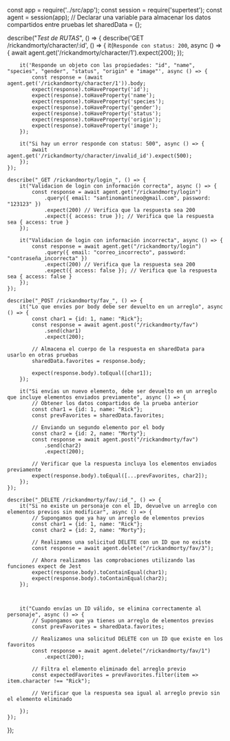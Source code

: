 const app = require('../src/app');
const session = require('supertest');
const agent = session(app);
// Declarar una variable para almacenar los datos compartidos entre pruebas
let sharedData = {};

describe("_Test de RUTAS_", () => {
    describe('GET /rickandmorty/character/:id', () => {
        it(`Responde con status: 200`, async () => {
            await agent.get('/rickandmorty/character/1').expect(200);
        });

        it('Responde un objeto con las propiedades: "id", "name", "species", "gender", "status", "origin" e "image"', async () => {
            const response = (await agent.get('/rickandmorty/character/1')).body;
            expect(response).toHaveProperty('id');
            expect(response).toHaveProperty('name');
            expect(response).toHaveProperty('species');
            expect(response).toHaveProperty('gender');
            expect(response).toHaveProperty('status');
            expect(response).toHaveProperty('origin');
            expect(response).toHaveProperty('image');
        });

        it("Si hay un error responde con status: 500", async () => {
            await agent.get('/rickandmorty/character/invalid_id').expect(500);
        });
    });

    describe("_GET /rickandmorty/login_", () => {
        it("Validacion de login con información correcta", async () => {
            const response = await agent.get("/rickandmorty/login")
                .query({ email: "santinomantineo@gmail.com", password: "123123" })
                .expect(200) // Verifica que la respuesta sea 200
                .expect({ access: true }); // Verifica que la respuesta sea { access: true }
        });

        it("Validacion de login con información incorrecta", async () => {
            const response = await agent.get("/rickandmorty/login")
                .query({ email: "correo_incorrecto", password: "contraseña_incorrecta" })
                .expect(200) // Verifica que la respuesta sea 200
                .expect({ access: false }); // Verifica que la respuesta sea { access: false }
        });
    });

    describe("_POST /rickandmorty/fav_", () => {
        it("Lo que envíes por body debe ser devuelto en un arreglo", async () => {
            const char1 = {id: 1, name: "Rick"};
            const response = await agent.post("/rickandmorty/fav")
                .send(char1)
                .expect(200);

            // Almacena el cuerpo de la respuesta en sharedData para usarlo en otras pruebas
            sharedData.favorites = response.body;

            expect(response.body).toEqual([char1]);
        });

        it("Si envías un nuevo elemento, debe ser devuelto en un arreglo que incluye elementos enviados previamente", async () => {
            // Obtener los datos compartidos de la prueba anterior
            const char1 = {id: 1, name: "Rick"};
            const prevFavorites = sharedData.favorites;

            // Enviando un segundo elemento por el body
            const char2 = {id: 2, name: "Morty"};
            const response = await agent.post("/rickandmorty/fav")
                .send(char2)
                .expect(200);

            // Verificar que la respuesta incluya los elementos enviados previamente
            expect(response.body).toEqual([...prevFavorites, char2]);
        });
    });

    describe("_DELETE /rickandmorty/fav/:id_", () => {
        it("Si no existe un personaje con el ID, devuelve un arreglo con elementos previos sin modificar", async () => {
            // Supongamos que ya hay un arreglo de elementos previos
            const char1 = {id: 1, name: "Rick"};
            const char2 = {id: 2, name: "Morty"};

            // Realizamos una solicitud DELETE con un ID que no existe
            const response = await agent.delete("/rickandmorty/fav/3");

            // Ahora realizamos las comprobaciones utilizando las funciones expect de Jest
            expect(response.body).toContainEqual(char1);
            expect(response.body).toContainEqual(char2);
        });
        
    

        it("Cuando envías un ID válido, se elimina correctamente al personaje", async () => {
            // Supongamos que ya tienes un arreglo de elementos previos
            const prevFavorites = sharedData.favorites;

            // Realizamos una solicitud DELETE con un ID que existe en los favoritos
            const response = await agent.delete("/rickandmorty/fav/1")
                .expect(200);

            // Filtra el elemento eliminado del arreglo previo
            const expectedFavorites = prevFavorites.filter(item => item.character !== "Rick");

            // Verificar que la respuesta sea igual al arreglo previo sin el elemento eliminado
           
        });
    });
});
